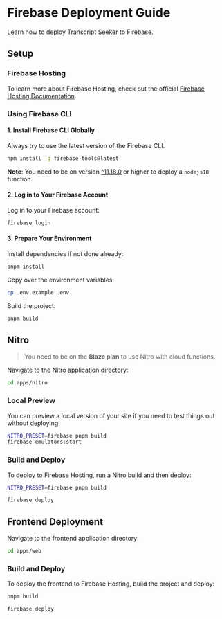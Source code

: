 # Firebase Deployment Guide

Learn how to deploy Transcript Seeker to Firebase.

## Setup

### Firebase Hosting

To learn more about Firebase Hosting, check out the official [Firebase Hosting Documentation](https://firebase.google.com/docs/hosting).

### Using Firebase CLI

#### 1. Install Firebase CLI Globally

Always try to use the latest version of the Firebase CLI.

```bash
npm install -g firebase-tools@latest
```

**Note**: You need to be on version [^11.18.0](https://github.com/firebase/firebase-tools/releases/tag/v11.18.0) or higher to deploy a `nodejs18` function.

#### 2. Log in to Your Firebase Account

Log in to your Firebase account:

```bash
firebase login
```

#### 3. Prepare Your Environment

Install dependencies if not done already:

```bash
pnpm install
```

Copy over the environment variables:

```bash
cp .env.example .env
```

Build the project:

```bash
pnpm build
```

## Nitro

> You need to be on the **Blaze plan** to use Nitro with cloud functions.

Navigate to the Nitro application directory:

```sh
cd apps/nitro
```

### Local Preview

You can preview a local version of your site if you need to test things out without deploying:

```bash
NITRO_PRESET=firebase pnpm build
firebase emulators:start
```

### Build and Deploy

To deploy to Firebase Hosting, run a Nitro build and then deploy:

```bash
NITRO_PRESET=firebase pnpm build
```

```bash
firebase deploy
```

## Frontend Deployment

Navigate to the frontend application directory:

```sh
cd apps/web
```

### Build and Deploy

To deploy the frontend to Firebase Hosting, build the project and deploy:

```bash
pnpm build
```

```bash
firebase deploy
```

